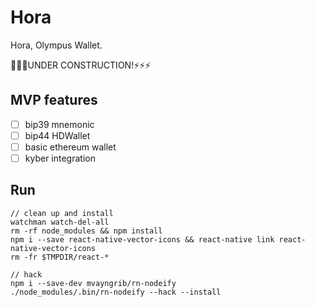# Hora
Hora, Olympus Wallet.

🔨🔨🔨UNDER CONSTRUCTION!⚡️⚡️⚡️

## MVP features

- [ ] bip39 mnemonic
- [ ] bip44 HDWallet
- [ ] basic ethereum wallet
- [ ] kyber integration

## Run

```shell
// clean up and install
watchman watch-del-all
rm -rf node_modules && npm install
npm i --save react-native-vector-icons && react-native link react-native-vector-icons
rm -fr $TMPDIR/react-*

// hack
npm i --save-dev mvayngrib/rn-nodeify
./node_modules/.bin/rn-nodeify --hack --install
```
